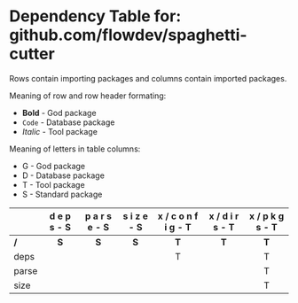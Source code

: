 # Dependency Table for: github.com/flowdev/spaghetti-cutter

Rows contain importing packages and columns contain imported packages.

Meaning of row and row header formating:
* **Bold** - God package
* `Code` - Database package
* _Italic_ - Tool package

Meaning of letters in table columns:
* G - God package
* D - Database package
* T - Tool package
* S - Standard package

| | d e p s - S | p a r s e - S | s i z e - S | x / c o n f i g - T | x / d i r s - T | x / p k g s - T |
| :- | :-: | :-: | :-: | :-: | :-: | :-: |
| **/** | **S** | **S** | **S** | **T** | **T** | **T** |
| deps | | | | T | | T |
| parse | | | | | | T |
| size | | | | | | T |
